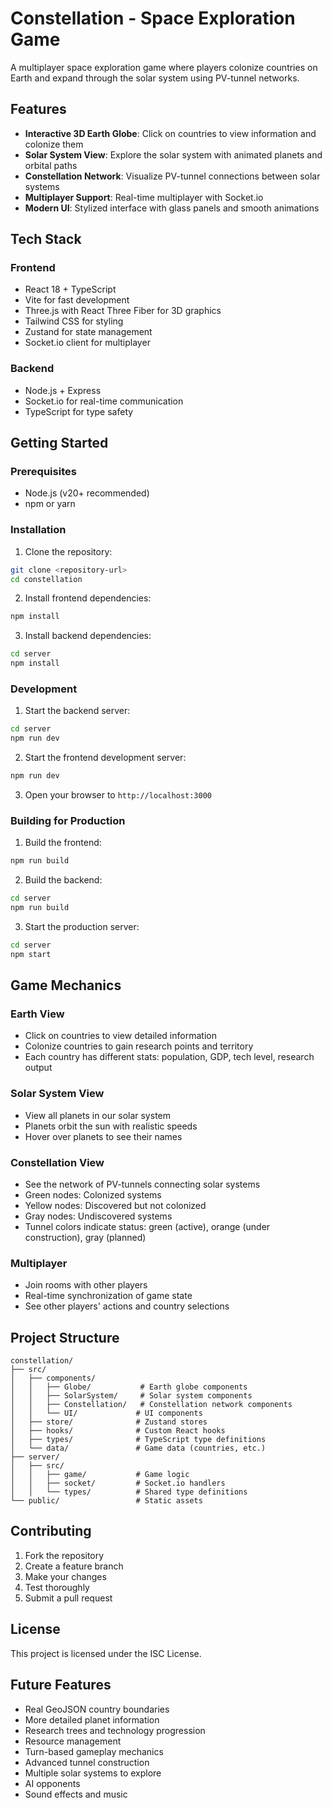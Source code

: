 # Constellation - Space Exploration Game

A multiplayer space exploration game where players colonize countries on Earth and expand through the solar system using PV-tunnel networks.

## Features

- **Interactive 3D Earth Globe**: Click on countries to view information and colonize them
- **Solar System View**: Explore the solar system with animated planets and orbital paths
- **Constellation Network**: Visualize PV-tunnel connections between solar systems
- **Multiplayer Support**: Real-time multiplayer with Socket.io
- **Modern UI**: Stylized interface with glass panels and smooth animations

## Tech Stack

### Frontend

- React 18 + TypeScript
- Vite for fast development
- Three.js with React Three Fiber for 3D graphics
- Tailwind CSS for styling
- Zustand for state management
- Socket.io client for multiplayer

### Backend

- Node.js + Express
- Socket.io for real-time communication
- TypeScript for type safety

## Getting Started

### Prerequisites

- Node.js (v20+ recommended)
- npm or yarn

### Installation

1. Clone the repository:

```bash
git clone <repository-url>
cd constellation
```

2. Install frontend dependencies:

```bash
npm install
```

3. Install backend dependencies:

```bash
cd server
npm install
```

### Development

1. Start the backend server:

```bash
cd server
npm run dev
```

2. Start the frontend development server:

```bash
npm run dev
```

3. Open your browser to `http://localhost:3000`

### Building for Production

1. Build the frontend:

```bash
npm run build
```

2. Build the backend:

```bash
cd server
npm run build
```

3. Start the production server:

```bash
cd server
npm start
```

## Game Mechanics

### Earth View

- Click on countries to view detailed information
- Colonize countries to gain research points and territory
- Each country has different stats: population, GDP, tech level, research output

### Solar System View

- View all planets in our solar system
- Planets orbit the sun with realistic speeds
- Hover over planets to see their names

### Constellation View

- See the network of PV-tunnels connecting solar systems
- Green nodes: Colonized systems
- Yellow nodes: Discovered but not colonized
- Gray nodes: Undiscovered systems
- Tunnel colors indicate status: green (active), orange (under construction), gray (planned)

### Multiplayer

- Join rooms with other players
- Real-time synchronization of game state
- See other players' actions and country selections

## Project Structure

```
constellation/
├── src/
│   ├── components/
│   │   ├── Globe/           # Earth globe components
│   │   ├── SolarSystem/     # Solar system components
│   │   ├── Constellation/   # Constellation network components
│   │   └── UI/             # UI components
│   ├── store/              # Zustand stores
│   ├── hooks/              # Custom React hooks
│   ├── types/              # TypeScript type definitions
│   └── data/               # Game data (countries, etc.)
├── server/
│   ├── src/
│   │   ├── game/           # Game logic
│   │   ├── socket/         # Socket.io handlers
│   │   └── types/          # Shared type definitions
└── public/                 # Static assets
```

## Contributing

1. Fork the repository
2. Create a feature branch
3. Make your changes
4. Test thoroughly
5. Submit a pull request

## License

This project is licensed under the ISC License.

## Future Features

- Real GeoJSON country boundaries
- More detailed planet information
- Research trees and technology progression
- Resource management
- Turn-based gameplay mechanics
- Advanced tunnel construction
- Multiple solar systems to explore
- AI opponents
- Sound effects and music

